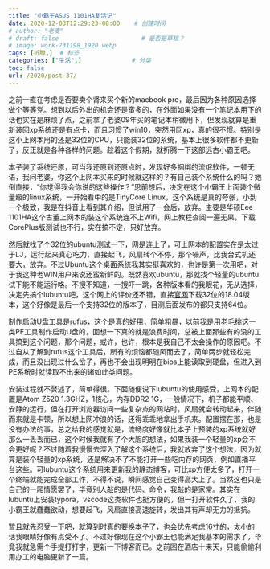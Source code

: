```yaml
---
title: "小霸王ASUS 1101HA复活记"
date: 2020-12-03T12:29:23+08:00    # 创建时间
# author: "老麦"
# draft: false                       # 是否是草稿？
# image: work-731198_1920.webp
tags: [折腾,]  # 标签
categories: ["生活",]              # 分类
toc: false
url: /2020/post-37/
---
```


之前一直在考虑是否要卖个肾来买个新的macbook pro，最后因为各种原因选择做个等等党。想到以后外出的机会还是蛮多的，在外面如果没有一个笔记本用下的话也实在是麻烦了点，之前拿了老婆09年买的笔记本稍微用下，但发现就算是重新装回xp系统还是有点卡，而且习惯了win10，突然用回xp，真的很不惯。特别是这小上网本用的还是32位的CPU，只能装32位的系统，基本上很多软件都不更新了，反正就是各种各样的问题。趁着这个假期，就折腾一下这部远古小霸王吧。

本子装了系统还原，可当我还原到还原点时，发现好多捆绑的流氓软件，一顿无语，我问老婆，你这个上网本买来的时候就这样的？有自己装个系统什么的吗？她倒直接，“你觉得我会你说的这些操作？”思前想后，决定在这个小霸王上面装个微量级的linux系统，一开始看中的是TinyCore Linux，这个系统是真的夸张，小到一个极致，我是在抖音上看到其介绍，但试用了一会后，放弃。主要是华硕Eee 1101HA这个古董上网本的装这个系统连不上Wifi，网上教程查阅一遍无果，下载CorePlus版测试也不行，实在搞不定，只好放弃。

然后就找了个32位的ubuntu测试一下，网是连上了，可上网本的配置实在是太过于LJ，运行起来真心吃力，直接起飞，风扇转个不停，那个噪声，比我台式机还要大，放弃。不过Ubuntu这个桌面系统我其实挺喜欢的，也许是第一次用吧，对于我这种老WIN用户来说还蛮新鲜的。既然喜欢ubuntu，那就找个轻量的ubuntu试下能不能运行咯。不搜不知道，一搜吓一跳，各种版本看的我眼花，无从选择，决定先搞个lubuntu吧，这个网上的评价还不错，直接[官网](https://lubuntu.me)下载32位的18.04版本，这个好像是最后一个支持32位的版本了，目测后面发布的都只支持64位。

制作启动U盘工具是rufus，这个是真的好用，简单粗暴，以前我是用老毛桃这一类PE工具制作启动U盘的，回想一下真的就是浪费时间，总被上面那些有的没的工具搞到这个问题，那个问题，或许，也许，根本是我自己不太会操作的原因吧。不过自从了解到rufus这个工具后，所有的烦恼都随风而去了，简单两步就轻松完成，而且没出现过什么岔子，再也不会出现明明在bios上能读取到硬盘，但进入到PE系统时就读取不出来的诸如此类问题。

安装过程就不赘述了，简单得很。下面随便说下lubuntu的使用感受，上网本的配置是Atom Z520 1.3GHZ，1核心，内存DDR2 1G，一般情况下，机子都能平顺、安静的运行，但在打开浏览器访问一些复杂点的网站时，风扇就会转动起来，伴随而来就是卡顿，所以想上网冲浪的话，还得乖乖地拿出手机来。配置摆在那，也是没有办法的事，总之给我的感觉就是，流畅度好像就比本子上预装的xp系统就好那么一丢丢而已，这个时候我就有了个大胆的想法，如果我装一个轻量的xp会不会更好呢？不过随着我慢慢去深入了解这个系统后，我就放弃了这个想法，因为就算是装个轻量的xp系统，还是解决不了不能打开一些吃内存的网页，例如直播平台这些。可lubuntu这个系统用来更新我的静态博客，可比xp方便太多了，打开一个终端就能完成全部工作，不得不说，瞬间感觉自己变得高大上了。当然这也只是自己的一厢情愿罢了，毕竟别人敲的是代码、命令，我敲的是家常。其实在lubuntu上安装typora，vscode这类软件也挺方便的，但一打开软件久了，我的小霸王就蠢蠢欲动，想要起飞，风扇直接高速旋转，发出其有声却无力的抵抗。

暂且就先忍受一下吧，就算到时真的要换本子了，也会优先考虑16寸的，太小的话我眼睛好像有点受不了。不过好像现在这个小霸王也能满足我基本的需求了，毕竟我就急需个手提打打字，更新一下博客而已。之前困在酒店十来天，只能偷偷利用办工的电脑更新了一篇。